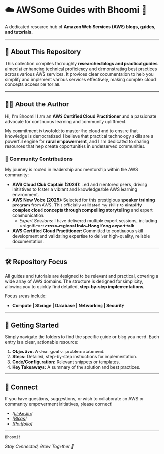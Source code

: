 # ☁️ AWSome Guides with Bhoomi 🚀

A dedicated resource hub of **Amazon Web Services (AWS) blogs, guides, and tutorials.**

---

## 📖 About This Repository

This collection compiles thoroughly **researched blogs and practical guides** aimed at enhancing technical proficiency and demonstrating best practices across various AWS services. It provides clear documentation to help you simplify and implement various services effectively, making complex cloud concepts accessible for all.

---

## 🙋‍♀️ About the Author

Hi, I'm Bhoomi! 
I am an **AWS Certified Cloud Practitioner** and a passionate advocate for continuous learning and community upliftment.

My commitment is twofold: to master the cloud and to ensure that knowledge is democratized. I believe that practical technology skills are a powerful engine for **rural empowerment**, and I am dedicated to sharing resources that help create opportunities in underserved communities.

### 🌟 Community Contributions

My journey is rooted in leadership and mentorship within the AWS community:

* **AWS Cloud Club Captain (2024):** Led and mentored peers, driving initiatives to foster a vibrant and knowledgeable AWS learning environment.
* **AWS New Voice (2025):** Selected for this prestigious **speaker training program** from AWS. This officially validated my skills to **simplify complex cloud concepts through compelling storytelling** and expert communication.
    * *Expert Sessions:* I have delivered multiple expert sessions, including a significant **cross-regional Indo-Hong Kong expert talk**.
* **AWS Certified Cloud Practitioner:** Committed to continuous skill development and validating expertise to deliver high-quality, reliable documentation.

---

## 🛠️ Repository Focus

All guides and tutorials are designed to be relevant and practical, covering a wide array of AWS domains. The structure is designed for simplicity, allowing you to quickly find detailed, **step-by-step implementations**.

Focus areas include:

* **Compute | Storage | Database | Networking | Security**

---

## 🚀 Getting Started

Simply navigate the folders to find the specific guide or blog you need. Each entry is a clear, actionable resource:

1.  **Objective:** A clear goal or problem statement.
2.  **Steps:** Detailed, step-by-step instructions for implementation.
3.  **Code/Configuration:** Relevant snippets or templates.
4.  **Key Takeaways:** A summary of the solution and best practices.

---

## 🤝 Connect

If you have questions, suggestions, or wish to collaborate on AWS or community empowerment initiatives, please connect!

* *\[[LinkedIn](https://www.linkedin.com/in/bhoomi-ganesh-raut/)]*
* *\[[Blogs](https://medium.com/@bhoomi.raut100)]*
* *\[[Portfolio](https://linktr.ee/bhoomi.raut07)]*

***
`Bhoomi!`
  
*Stay Connected, Grow Together 🤝*
```
